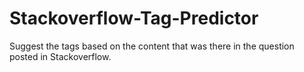 # Stackoverflow-Tag-Predictor
Suggest the tags based on the content that was there in the question posted in Stackoverflow.
